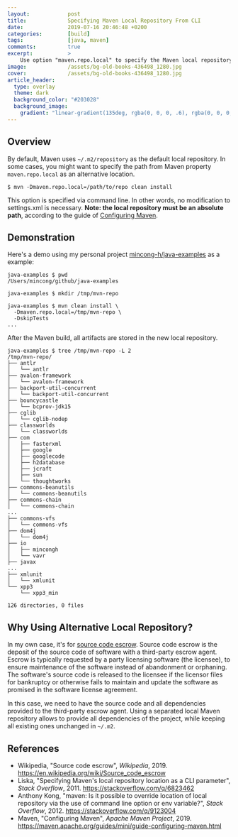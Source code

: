 ```yaml
---
layout:            post
title:             Specifying Maven Local Repository From CLI
date:              2019-07-16 20:46:48 +0200
categories:        [build]
tags:              [java, maven]
comments:          true
excerpt:           >
    Use option "maven.repo.local" to specify the Maven local repository path.
image:             /assets/bg-old-books-436498_1280.jpg
cover:             /assets/bg-old-books-436498_1280.jpg
article_header:
  type: overlay
  theme: dark
  background_color: "#203028"
  background_image:
    gradient: "linear-gradient(135deg, rgba(0, 0, 0, .6), rgba(0, 0, 0, .4))"
---
```


## Overview

By default, Maven uses `~/.m2/repository` as the default local repository. In
some cases, you might want to specify the path from Maven property
`maven.repo.local` as an alternative location.

    $ mvn -Dmaven.repo.local=/path/to/repo clean install

This option is specified via command line. In other words, no modification to
settings.xml is necessary. **Note: the local repository must be an absolute
path**, according to the guide of [Configuring
Maven](https://maven.apache.org/guides/mini/guide-configuring-maven.html).

## Demonstration

Here's a demo using my personal project
[mincong-h/java-examples](https://github.com/mincong-h/java-examples) as a
example:

```
java-examples $ pwd
/Users/mincong/github/java-examples

java-examples $ mkdir /tmp/mvn-repo

java-examples $ mvn clean install \
  -Dmaven.repo.local=/tmp/mvn-repo \
  -DskipTests
...
```

After the Maven build, all artifacts are stored in the new local repository.

```
java-examples $ tree /tmp/mvn-repo -L 2
/tmp/mvn-repo/
├── antlr
│   └── antlr
├── avalon-framework
│   └── avalon-framework
├── backport-util-concurrent
│   └── backport-util-concurrent
├── bouncycastle
│   └── bcprov-jdk15
├── cglib
│   └── cglib-nodep
├── classworlds
│   └── classworlds
├── com
│   ├── fasterxml
│   ├── google
│   ├── googlecode
│   ├── h2database
│   ├── jcraft
│   ├── sun
│   └── thoughtworks
├── commons-beanutils
│   └── commons-beanutils
├── commons-chain
│   └── commons-chain
...
├── commons-vfs
│   └── commons-vfs
├── dom4j
│   └── dom4j
├── io
│   ├── mincongh
│   └── vavr
├── javax
...
├── xmlunit
│   └── xmlunit
└── xpp3
    └── xpp3_min

126 directories, 0 files
```

## Why Using Alternative Local Repository?

In my own case, it's for [source code
escrow](https://en.wikipedia.org/wiki/Source_code_escrow). Source code escrow
is the deposit of the source code of software with a third-party escrow agent.
Escrow is typically requested by a party licensing software (the licensee), to
ensure maintenance of the software instead of abandonment or orphaning. The
software's source code is released to the licensee if the licensor files for
bankruptcy or otherwise fails to maintain and update the software as promised
in the software license agreement.

In this case, we need to have the source code
and all dependencies provided to the third-party escrow agent. Using a separated
local Maven repository allows to provide all dependencies of the project, while
keeping all existing ones unchanged in `~/.m2`.

## References

- Wikipedia, "Source code escrow", _Wikipedia_, 2019.
  <https://en.wikipedia.org/wiki/Source_code_escrow>
- Liska, "Specifying Maven's local repository location as a CLI parameter",
  _Stack Overflow_, 2011.
  <https://stackoverflow.com/q/6823462>
- Anthony Kong, "maven: Is it possible to override location of local repository
  via the use of command line option or env variable?", _Stack Overflow_, 2012.
  <https://stackoverflow.com/q/9123004>
- Maven, "Configuring Maven", _Apache Maven Project_, 2019.
  <https://maven.apache.org/guides/mini/guide-configuring-maven.html>
